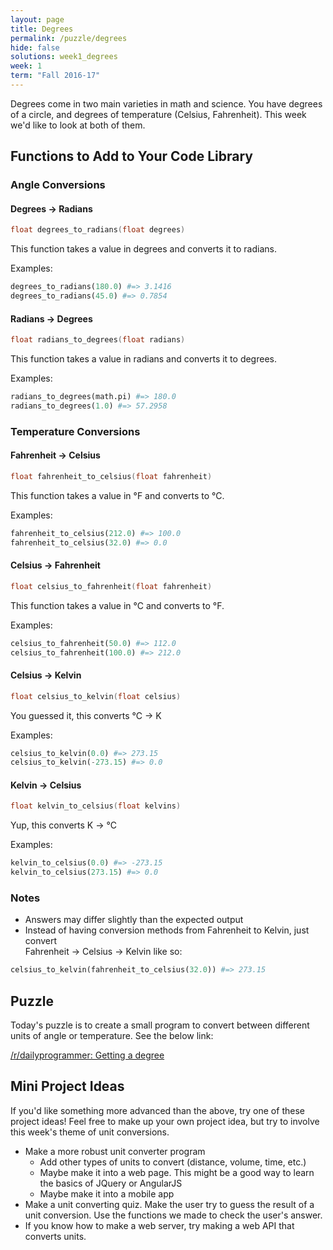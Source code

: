 ```yaml
---
layout: page
title: Degrees
permalink: /puzzle/degrees
hide: false
solutions: week1_degrees
week: 1
term: "Fall 2016-17"
---
```


Degrees come in two main varieties in math and science. You have
degrees of a circle, and degrees of temperature (Celsius, Fahrenheit).
This week we'd like to look at both of them.

## Functions to Add to Your Code Library

### Angle Conversions

#### Degrees → Radians

```c
float degrees_to_radians(float degrees)
```

This function takes a value in degrees and converts it
to radians.

Examples:

```python
degrees_to_radians(180.0) #=> 3.1416
degrees_to_radians(45.0) #=> 0.7854
```

#### Radians → Degrees

```c
float radians_to_degrees(float radians)
```

This function takes a value in radians and converts it to
degrees.

Examples:

```python
radians_to_degrees(math.pi) #=> 180.0
radians_to_degrees(1.0) #=> 57.2958
```

### Temperature Conversions

#### Fahrenheit → Celsius

```c
float fahrenheit_to_celsius(float fahrenheit)
```

This function takes a value in °F and converts to °C.

Examples:

```python
fahrenheit_to_celsius(212.0) #=> 100.0
fahrenheit_to_celsius(32.0) #=> 0.0
```

#### Celsius → Fahrenheit

```c
float celsius_to_fahrenheit(float fahrenheit)
```

This function takes a value in °C and converts to °F.

Examples:

```python
celsius_to_fahrenheit(50.0) #=> 112.0
celsius_to_fahrenheit(100.0) #=> 212.0
```

#### Celsius → Kelvin

```c
float celsius_to_kelvin(float celsius)
```

You guessed it, this converts °C → K

Examples:

```python
celsius_to_kelvin(0.0) #=> 273.15
celsius_to_kelvin(-273.15) #=> 0.0
```

#### Kelvin → Celsius

```c
float kelvin_to_celsius(float kelvins)
```

Yup, this converts K → °C

Examples:

```python
kelvin_to_celsius(0.0) #=> -273.15
kelvin_to_celsius(273.15) #=> 0.0
```

### Notes

* Answers may differ slightly than the expected output
* Instead of having conversion methods from Fahrenheit to Kelvin,
just convert  
Fahrenheit → Celsius → Kelvin like so:

```python
celsius_to_kelvin(fahrenheit_to_celsius(32.0)) #=> 273.15
```

## Puzzle

Today's puzzle is to create a small program to convert between different units
of angle or temperature. See the below link:

[/r/dailyprogrammer: Getting a degree](https://www.reddit.com/r/dailyprogrammer/comments/4q35ip/20160627_challenge_273_easy_getting_a_degree/)

## Mini Project Ideas

If you'd like something more advanced than the above, try one of these
project ideas! Feel free to make up your own project idea, but try to involve
this week's theme of unit conversions.

* Make a more robust unit converter program
    * Add other types of units to convert (distance, volume, time, etc.)
    * Maybe make it into a web page. This might be a good way to learn the
        basics of JQuery or AngularJS
    * Maybe make it into a mobile app
* Make a unit converting quiz. Make the user try to guess the result of
    a unit conversion. Use the functions we made to check the user's answer.
* If you know how to make a web server, try making a web API that converts
    units.
